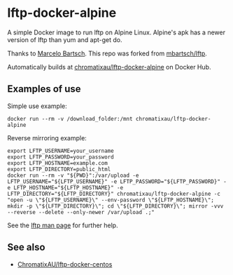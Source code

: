 # lftp-docker-alpine

A simple Docker image to run lftp on Alpine Linux. Alpine's apk has a newer version of lftp than yum and apt-get do.

Thanks to [Marcelo Bartsch](https://github.com/mbartsch). This repo was forked from [mbartsch/lftp](https://github.com/mbartsch/lftp).

Automatically builds at [chromatixau/lftp-docker-alpine](https://hub.docker.com/r/chromatixau/lftp-docker-alpine) on Docker Hub.

## Examples of use

Simple use example:

    docker run --rm -v /download_folder:/mnt chromatixau/lftp-docker-alpine

Reverse mirroring example:

    export LFTP_USERNAME=your_username
    export LFTP_PASSWORD=your_password
    export LFTP_HOSTNAME=example.com
    export LFTP_DIRECTORY=public_html
    docker run --rm -v "${PWD}":/var/upload -e LFTP_USERNAME="${LFTP_USERNAME}" -e LFTP_PASSWORD="${LFTP_PASSWORD}" -e LFTP_HOSTNAME="${LFTP_HOSTNAME}" -e LFTP_DIRECTORY="${LFTP_DIRECTORY}" chromatixau/lftp-docker-alpine -c "open -u \"${LFTP_USERNAME}\" --env-password \"${LFTP_HOSTNAME}\"; mkdir -p \"${LFTP_DIRECTORY}\"; cd \"${LFTP_DIRECTORY}\"; mirror -vvv --reverse --delete --only-newer /var/upload .;"

See the [lftp man page](https://lftp.yar.ru/lftp-man.html) for further help.

## See also

* [ChromatixAU/lftp-docker-centos](https://github.com/ChromatixAU/lftp-docker-centos)
